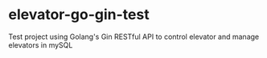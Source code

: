 # elevator-go-gin-test
Test project using Golang's Gin RESTful API to control elevator and manage elevators in mySQL

